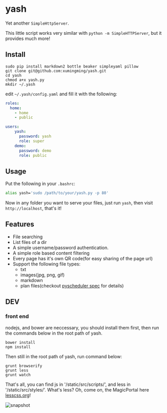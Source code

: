 # yash

Yet another `SimpleHttpServer`.

This little script works very similar with `python -m SimpleHTTPServer`, but it provides much more! 

## Install

    sudo pip install markdown2 bottle beaker simpleyaml pillow
	git clone git@github.com:xumingming/yash.git
	cd yash
	chmod a+x yash.py
	mkdir ~/.yash

edit `~/.yash/config.yaml` and fill it with the following:

```yaml
roles:
  home:
    - home
    - public

users:
    yash:
      password: yash
      role: super
    demo:
      password: demo
      role: public
```

## Usage

Put the following in your `.bashrc`:

```bash
alias yash='sudo /path/to/your/yash.py -p 80'
```

Now in any folder you want to serve your files, just run `yash`, then visit `http://localhost`, that's it!

## Features

* File searching
* List files of a dir
* A simple username/password authentication.
* A simple role based content filtering
* Every page has it's own QR code(for easy sharing of the page url)
* Support the following file types:
  * txt
  * images(jpg, png, gif)
  * markdown
  * plan files(checkout [pyscheduler spec](https://github.com/xumingming/pyscheduler/blob/master/spec.md) for details)
  
## DEV

### front end

nodejs, and bower are neccessary, you should install them first, then run the commands below in the root path of yash.

```
bower install
npm install
```

Then still in the root path of yash, run command below:

```
grunt browserify
grunt less
grunt watch
```

That's all, you can find js in '/static/src/scripts/', and less in '/static/src/styles/'. What's less? Oh, come on, the MagicPortal here [lesscss.org](http://lesscss.org/)!

![snapshot](snapshot.png)

